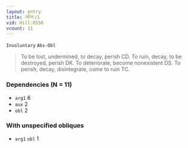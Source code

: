 ```yaml
---
layout: entry
title: འཇིག་√1
vid: Hill:0556
vcount: 11
---
```

`Involuntary` `Abs-Obl`
> To be lost, undermined, to decay, perish CD\.
 To ruin, decay, to be destroyed, perish DK\.
 To deteriorate, become nonexistent DS\.
 To perish, decay, disintegrate, come to ruin TC\.

### Dependencies (N = 11)
* `arg1` 6
* `aux` 2
* `obl` 2


### With unspecified obliques
* `arg1` `obl` 1


